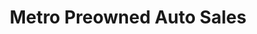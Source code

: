---
title: "Metro Preowned Auto Sales"
url: /dartmouth/metro-preowned-auto-sales/
shop: Autohaus
---